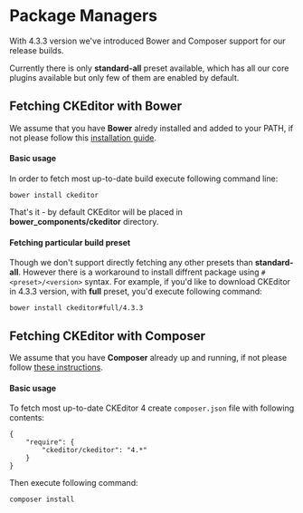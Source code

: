 # Package Managers

With 4.3.3 version we've introduced Bower and Composer support for our release builds.

Currently there is only **standard-all** preset available, which has all our core plugins available but only few of them are enabled by default.

## Fetching CKEditor with Bower

We assume that you have **Bower** alredy installed and added to your PATH, if not please follow this [installation guide](http://bower.io/#installing-bower).

#### Basic usage

In order to fetch most up-to-date build execute following command line:

	bower install ckeditor

That's it - by default CKEditor will be placed in **bower_components/ckeditor** directory.

#### Fetching particular build preset

Though we don't support directly fetching any other presets than **standard-all**. However there is a workaround to install diffrent package using ```#<preset>/<version>``` syntax. For example, if you'd like to download CKEditor in 4.3.3 version, with **full** preset, you'd execute following command:

	bower install ckeditor#full/4.3.3

## Fetching CKEditor with Composer

We assume that you have **Composer** already up and running, if not please follow [these instructions](https://getcomposer.org/download).

#### Basic usage

To fetch most up-to-date CKEditor 4 create ```composer.json``` file with following contents:

	{
		"require": {
			"ckeditor/ckeditor": "4.*"
		}
	}

Then execute following command:

	composer install
	
